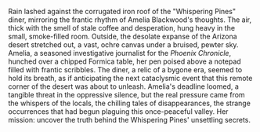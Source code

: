Rain lashed against the corrugated iron roof of the "Whispering Pines" diner, mirroring the frantic rhythm of Amelia Blackwood's thoughts.  The air, thick with the smell of stale coffee and desperation, hung heavy in the small, smoke-filled room.  Outside, the desolate expanse of the Arizona desert stretched out, a vast, ochre canvas under a bruised, pewter sky.  Amelia, a seasoned investigative journalist for the *Phoenix Chronicle*, hunched over a chipped Formica table, her pen poised above a notepad filled with frantic scribbles.  The diner, a relic of a bygone era, seemed to hold its breath, as if anticipating the next cataclysmic event that this remote corner of the desert was about to unleash.   Amelia's deadline loomed, a tangible threat in the oppressive silence, but the real pressure came from the whispers of the locals, the chilling tales of disappearances, the strange occurrences that had begun plaguing this once-peaceful valley.  Her mission: uncover the truth behind the Whispering Pines' unsettling secrets.
